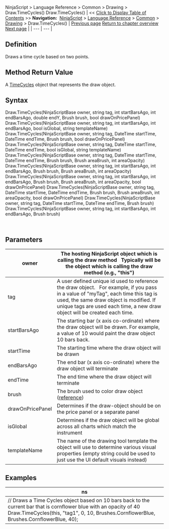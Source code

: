 ﻿
NinjaScript \> Language Reference \> Common \> Drawing \> Draw.TimeCycles()
Draw.TimeCycles()
| \<\< [Click to Display Table of Contents](draw_timecycles.md) \>\> **Navigation:**     [NinjaScript](ninjascript.md) \> [Language Reference](language_reference_wip.md) \> [Common](common.md) \> [Drawing](drawing.md) \> Draw.TimeCycles() | [Previous page](textfixed.md) [Return to chapter overview](drawing.md) [Next page](timecycles.md) |
| --- | --- |
## Definition
Draws a time cycle based on two points.
 
## Method Return Value
A [TimeCycles](timecycles.md) object that represents the draw object.
 
## Syntax
Draw.TimeCycles(NinjaScriptBase owner, string tag, int startBarsAgo, int endBarsAgo, double endY, Brush brush, bool drawOnPricePanel)
Draw.TimeCycles(NinjaScriptBase owner, string tag, int startBarsAgo, int endBarsAgo, bool isGlobal, string templateName)
Draw.TimeCycles(NinjaScriptBase owner, string tag, DateTime startTime, DateTime endTime, Brush brush, bool drawOnPricePanel)
Draw.TimeCycles(NinjaScriptBase owner, string tag, DateTime startTime, DateTime endTime, bool isGlobal, string templateName)
Draw.TimeCycles(NinjaScriptBase owner, string tag, DateTime startTime, DateTime endTime, Brush brush, Brush areaBrush, int areaOpacity)
Draw.TimeCycles(NinjaScriptBase owner, string tag, int startBarsAgo, int endBarsAgo, Brush brush, Brush areaBrush, int areaOpacity)
Draw.TimeCycles(NinjaScriptBase owner, string tag, int startBarsAgo, int endBarsAgo, Brush brush, Brush areaBrush, int areaOpacity, bool drawOnPricePanel)
Draw.TimeCycles(NinjaScriptBase owner, string tag, DateTime startTime, DateTime endTime, Brush brush, Brush areaBrush, int areaOpacity, bool drawOnPricePanel)
Draw.TimeCycles(NinjaScriptBase owner, string tag, DateTime startTime, DateTime endTime, Brush brush)
Draw.TimeCycles(NinjaScriptBase owner, string tag, int startBarsAgo, int endBarsAgo, Brush brush)  

 
## Parameters
| owner | The hosting NinjaScript object which is calling the draw method   Typically will be the object which is calling the draw method (e.g., "this") |
| --- | --- |
| tag | A user defined unique id used to reference the draw object.    For example, if you pass in a value of "myTag", each time this tag is used, the same draw object is modified. If unique tags are used each time, a new draw object will be created each time. |
| startBarsAgo | The starting bar (x axis co\-ordinate) where the draw object will be drawn. For example, a value of 10 would paint the draw object 10 bars back. |
| startTime | The starting time where the draw object will be drawn |
| endBarsAgo | The end bar (x axis co\-ordinate) where the draw object will terminate |
| endTime | The end time where the draw object will terminate |
| brush | The brush used to color draw object ([reference](https://msdn.microsoft.com/en-us/library/system.windows.media.brushes%28v=vs.110%29.aspx)) |
| drawOnPricePanel | Determines if the draw\-object should be on the price panel or a separate panel |
| isGlobal | Determines if the draw object will be global across all charts which match the instrument |
| templateName | The name of the drawing tool template the object will use to determine various visual properties (empty string could be used to just use the UI default visuals instead) |
## 
## 
## Examples
| ns |
| --- |
| // Draws a Time Cycles object based on 10 bars back to the current bar that is cornflower blue with an opacity of 40 Draw.TimeCycles(this, "tag1", 0, 10, Brushes.CornflowerBlue, Brushes.CornflowerBlue, 40); |

